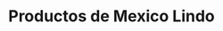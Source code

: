 ---
title: "Productos de Mexico Lindo"
url: /lake-forest/productos-de-mexico-lindo/
shop: herbalist
---